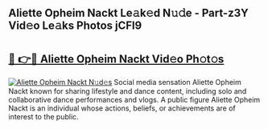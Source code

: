 ## Aliette Opheim Nackt Le𝚊k𝚎d N𝚞𝚍e - Part-z3Y Vid𝚎o Le𝚊ks Photos jCFl9

# <h2><a href="http://fb7vo6.evod.top/?m=Aliette+Opheim+Nackt">🔗 👉🔴 Aliette Opheim Nackt Vid𝚎o Ph𝚘t𝚘s</a></h2>

[![Aliette Opheim Nackt N𝚞d𝚎s](https://i.imgur.com/8V9OHl7.gif)](http://fb7vo6.evod.top/?m=Aliette+Opheim+Nackt)
Social media sensation Aliette Opheim Nackt known for sharing lifestyle and dance content, including solo and collaborative dance performances and vlogs. A public figure Aliette Opheim Nackt is an individual whose actions, beliefs, or achievements are of interest to the public. 
